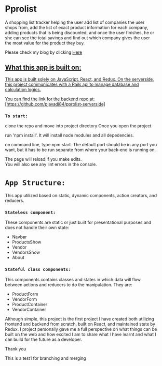 # Pprolist 
A shopping list tracker helping the user add list of companies the user shops from, add the list of exact product information for each company, adding products that is being discounted, and once the user finishes, he or she can see the total savings and find out which company gives the user the most value for the product they buy. 
<!-- <!-- This project was bootstrapped with [Create x/// -->
Please check my blog by clicking <a  href="https://pouya-javadi-resume.medium.com/pprolist-cost-calculation-app-presented-to-you-by-reactjs-powered-by-rails-4ed6ac74eb1a">Here</link>
## What this app is built on:

This app is built solely on JavaScript, React, and Redux. On the serverside, this project communicates with a Rails api to manage database and calculation logics. 

You can find the link for the backend repo at:
[https://github.com/pjavadi84/pprolist-serverside]
### `To start:`

clone the repo and move into project directory
Once you open the project

run 'npm install'. It will install node modules and all depedencies. 

on command line, type npm start. The default port should be in any port you want, but it has to be run separate from where your back-end is running on.


The page will reload if you make edits.\
You will also see any lint errors in the console.

# `App Structure:`

This app utilized based on static, dynamic components, action creators, and reducers.

### `Stateless component:`
These components are static or just built for presentational purposes and does not handle their own state:


- Navbar
- ProductsShow
- Vendor
- VendorsShow
- About

### `Stateful class components:`
This components contains classes and states in which data will flow between actions and reducers to do the manipulation. They are: 

- ProductForm
- VendorForm
- ProductContainer
- VendorContainer


Although simple, this project is the first project I have created both utilizing frontend and backend from scratch, built on React, and maintained state by Redux. I project personally gave me a full perspective on what things can be built on the web and how excited I am to share what I have learnt and what I can build for the future as a developer. 

Thank you

This is a test1 for branching and merging


